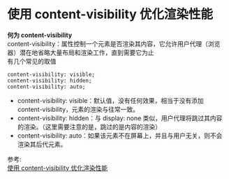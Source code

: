 # 使用 content-visibility 优化渲染性能
**何为 content-visibility**  
content-visibility：属性控制一个元素是否渲染其内容，它允许用户代理（浏览器）潜在地省略大量布局和渲染工作，直到需要它为止  
有几个常见的取值  
``` 
content-visibility: visible;
content-visibility: hidden;
content-visibility: auto;
```
- content-visibility: visible：默认值，没有任何效果，相当于没有添加 content-visibility，元素的渲染与往常一致。
- content-visibility: hidden：与 display: none 类似，用户代理将跳过其内容的渲染。（这里需要注意的是，跳过的是内容的渲染）
- content-visibility: auto：如果该元素不在屏幕上，并且与用户无关，则不会渲染其后代元素。

参考:  
[使用 content-visibility 优化渲染性能](https://mp.weixin.qq.com/s/webv8u3M43Jy3BVCxwEQFg)
